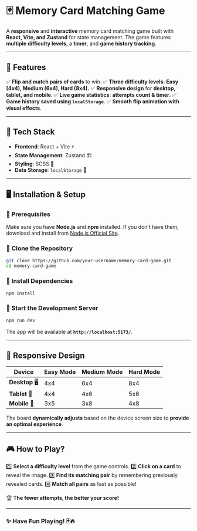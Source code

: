 # **🃏 Memory Card Matching Game**

A **responsive** and **interactive** memory card matching game built with **React, Vite, and Zustand** for state management. The game features **multiple difficulty levels**, a **timer**, and **game history tracking**.

------

## **📌 Features**

✅ **Flip and match pairs of cards** to win.
✅ **Three difficulty levels**: **Easy (4x4), Medium (6x4), Hard (8x4).**
✅ **Responsive design** for **desktop, tablet, and mobile**.
✅ **Live game statistics**: **attempts count & timer**.
✅ **Game history saved using `localStorage`**.
✅ **Smooth flip animation with visual effects**.

------

## **🚀 Tech Stack**

- **Frontend**: React + Vite ⚡
- **State Management**: Zustand 🏗️
- **Styling**: SCSS 🎨
- **Data Storage**: `localStorage` 📂

------

## **🖥️ Installation & Setup**

### **🔹 Prerequisites**

Make sure you have **Node.js** and **npm** installed.
 If you don’t have them, download and install from [Node.js Official Site](https://nodejs.org/).

### **🔹 Clone the Repository**

```sh
git clone https://github.com/your-username/memory-card-game.git
cd memory-card-game
```

### **🔹 Install Dependencies**

```sh
npm install
```

### **🔹 Start the Development Server**

```sh
npm run dev
```

The app will be available at **`http://localhost:5173/`**.

------

## **📱 Responsive Design**

| Device        | Easy Mode | Medium Mode | Hard Mode |
| ------------- | --------- | ----------- | --------- |
| **Desktop** 🖥️ | 4x4       | 6x4         | 8x4       |
| **Tablet** 🔳  | 4x4       | 4x6         | 5x6       |
| **Mobile** 📱  | 3x5       | 3x8         | 4x8       |

The board **dynamically adjusts** based on the device screen size to **provide an optimal experience**.

------

## **🎮 How to Play?**

1️⃣ **Select a difficulty level** from the game controls.
2️⃣ **Click on a card** to reveal the image.
3️⃣ **Find its matching pair** by remembering previously revealed cards.
4️⃣ **Match all pairs** as fast as possible!

🏆 **The fewer attempts, the better your score!**

------

### **✨ Have Fun Playing! 🃏🔥**